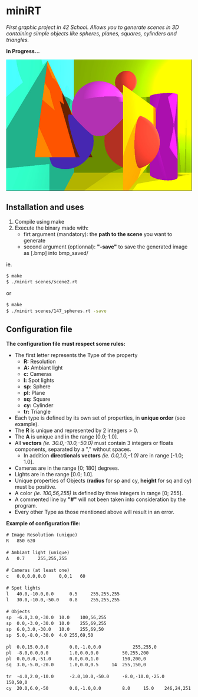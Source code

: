 # miniRT
*First graphic project in 42 School. Allows you to generate scenes in 3D containing simple objects like spheres, planes, squares, cylinders and triangles.*

**In Progress...**

![Screenshot](/bmp_saved/sample.jpg) 

## Installation and uses
1. Compile using make
2. Execute the binary made with:
	* firt argument (mandatory): the **path to the scene** you want to generate
	* second argument (optionnal): **"-save"** to save the generated image as [.bmp] into bmp_saved/

ie.
```sh
$ make
$ ./minirt scenes/scene2.rt
```
or
```sh
$ make
$ ./minirt scenes/147_spheres.rt -save
```
## Configuration file
**The configuration file must respect some rules:**
* The first letter represents the Type of the property
	* **R:** Resolution
	* **A:** Ambiant light
	* **c:** Cameras
	* **l:** Spot lights
	* **sp:** Sphere
	* **pl:** Plane
	* **sq:** Square
	* **cy:** Cylinder
	* **tr:** Triangle
* Each type is defined by its own set of properties, in **unique order** (see example).
* The **R** is unique and represented by 2 integers > 0.
* The **A** is unique and in the range [0.0; 1.0].
* All **vectors** *(ie. 30.0,-10.0,-50.0)* must contain 3 integers or floats components, separated by a "," without spaces.
	* In addition **directionals vectors** *(ie. 0.0,1.0,-1.0)* are in range [-1.0; 1.0].
* Cameras are in the range [0; 180] degrees.
* Lights are in the range [0.0; 1.0].
* Unique properties of Objects (**radius** for sp and cy, **height** for sq and cy) must be positive.
* A color *(ie. 100,56,255)* is defined by three integers in range [0; 255].
* A commented line by **"#"** will not been taken into consideration by the program.
* Every other Type as those mentioned above will result in an error.


**Example of configuration file:**
```
# Image Resolution (unique)
R	850	620

# Ambiant light (unique)
A	0.7		255,255,255

# Cameras (at least one)
c	0.0,0.0,0.0		0,0,1	60

# Spot lights
l	40.0,-10.0,0.0		0.5		255,255,255
l	30.0,-10.0,-50.0	0.8		255,255,255

# Objects
sp	-6.0,3.0,-30.0	10.0	100,56,255
sp	0.0,-3.0,-30.0	10.0	255,69,255
sp	6.0,3.0,-30.0	10.0	255,69,50
sp	5.0,-8.0,-30.0	4.0	255,69,50

pl	0.0,15.0,0.0		0.0,-1.0,0.0			255,255,0
pl	-8.0,0.0,0.0		1.0,0.0,0.0			50,255,200
pl	0.0,0.0,-51.0		0.0,0.0,1.0			150,200,0
sq	3.0,-5.0,-20.0		1.0,0.0,0.5		14	255,150,0

tr	-4.0,2.0,-10.0		-2.0,10.0,-50.0		-8.0,-10.0,-25.0	150,50,0
cy	20.0,6.0,-50		0.0,-1.0,0.0		8.0		15.0	246,24,251
```